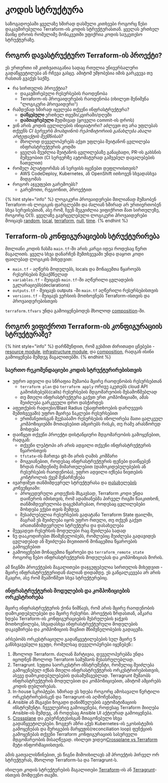 # კოდის სტრუქტურა

საზოგადოებაში ყველაზე ხშირად დასმული კითხვები როგორც წესი დაკავშირებულია Terraform-ის კოდის სტრუქტურასთან. ყველას ერთხელ მაინც დროის რომელიმე მონაკვეთში უფიქრია კოდის საუკეთესო სტრუქტურაზე.

## როგორ დავასტრუქტურო Terraform-ის პროექტი?

ეს ერთერთი იმ კითხვათაგანია სადაც რთულია უნივერსალური გადაწყვეტილება ან რჩევა გასცე. ამიტომ უმჯობესია იმის გარკვევა თუ რასთან გვაქვს საქმე.

* რა სირთულის პროექტია?
  * დაკავშირებული რესურსების რაოდენობა
  * Terraform-ის პროვაიდერების რაოდენობა (იხილეთ შენიშვნა "ლოგიკური პროვაიდერი")
* რამდენად ხშირად იცვლება თქვენი ინფრასტრუქტურა?
  * **დაწყებული** ერთხელ თვეში/კვირაში/დღეში
  * **დამთავრებული** მუდმივად (ყოველი commit-ის დროს)
* ვინ არის კოდის ცვლილების ინიციატორი? აძლევთ თუ არა უფლებას თქვენს _CI სერვერს მოახდინოს რეპოზიტორიის განახლება ახალი არტეფაქტის შექმნისას?_
  * მხოლოდ დეველოპერებს აქვთ უფლება შეიტანონ ცვლილება ინფრასტრუქტურის კოდში &#x20;
  * ყველას შეუძლია შეიტანოს ცვლილებაზე განაცხადი, PR-ის გახსნის მეშვეობით (CI სერვერზე ავტომატურად გაშვებულ დავალებების ჩათვლით)
* რომელ პლატფორმას ან სერვისს იყენებთ დეფლოისთვის?&#x20;
  * AWS CodeDeploy, Kubernetes, ან OpenShift ითხოვენ სხვადასხვა მიდგომას
* როგორ აჯგუფებთ გარემოებს?
  * გარემოთი, რეგიონით, პროექტით

{% hint style="info" %}
ლოგიკური პროვაიდერები მთლიანად მუშაობენ Terraform-ის ლოგიკის ფარგლებში და ძალიან ხშირად არ ურთიერთობენ სხვა სერვისებთან, ასე რომ, ჩვენ შეგვიძლია ვიფიქროთ მათ სირთულეზე, როგორც O(1). ყველაზე გავრცელებული ლოგიკური პროვაიდერები მოიცავს [random](https://registry.terraform.io/providers/hashicorp/random/latest/docs), [local](https://registry.terraform.io/providers/hashicorp/local/latest/docs), [terraform](https://www.terraform.io/docs/providers/terraform/index.html), [null](https://registry.terraform.io/providers/hashicorp/null/latest/docs), [time](https://registry.terraform.io/providers/hashicorp/time/latest).
{% endhint %}

## Terraform-ის კონფიგურაციების სტრუქტურირება

მთლიანი კოდის ჩასმა `main.tf`-ში არის კარგი იდეა როდესაც წერთ მაგალითს. ყველა სხვა დანარჩენ შემთხვევაში უნდა დაყოთ კოდი ფაილებად ლოგიკის მიხედვით:

* `main.tf` - აღწერს მოდულებს, locals და მონაცემთა წყაროებს რესურსების შესაქმნელად
* `variables.tf` - შეიცავს `main.tf`-ში აღწერილი ცვლადების ეკლარაციებს(declarations)&#x20;
* `outputs.tf` - შეიცავს outputs -ში `main.tf` აღწერილი რესურსებისთვის&#x20;
* `versions.tf` - შეიცავს ვერსიის მოთხოვნებს Terraform-ისთვის და პროვაიდერებისთვის

`terraform.tfvars` უნდა გამოიყენებოდეს მხოლოდ [composition](key-concepts.md#composition)-ში.

## როგორ ვიფიქროთ Terraform-ის კონფიგურაციის სტრუქტურაზე?

{% hint style="info" %}
დარწმუნდით, რომ გესმით ძირითადი ცნებები - [resource module](key-concepts.md#resource-module), [infrastructure module](key-concepts.md#infrastructure-module), და [composition](key-concepts.md#composition), რადგან ისინი გამოიყენება შემდეგ მაგალითებში.
{% endhint %}

### საერთო რეკომენდაციები კოდის სტრუქტურირებისთვის

* უფრო ადვილი და სწრაფია მუშაობა მცირე რაოდენობის რესურსებთან
  * `terraform plan` და `terraform apply` ორივე აკეთებს cloud API გამოძახებებს(calls) რესურსების მდგომარეობის შესამოწმებლად
  * თუ მთელი ინფრასტრუქტურა გაქვთ ერთ კომპოზიციაში, ამას შეიძლება გარკვეული დრო დასჭირდეს
* აფეთქების რადიუსი/Blast Radius  (უსაფრთხოების დარღვევის შემთხვევაში) უფრო მცირეა ნაკლები რესურსებით
  * ერთმანეთისგან შეუსაბამო რესურსების იზოლირება მათი ცალკეულ კომპოზიციებში მოთავსებით ამცირებს რისკს, თუ რამე არასწორედ მოხდება
* დაიწყეთ თქვენი პროექტი დისტანციური მდგომარეობის გამოყენებით, რადგან:
  * თქვენი ლეპტოპი არ არის ადგილი თქვენი ინფრასტრუქტურის წყაროსთვის
  * `tfstate`-ის მართვა git-ში არის ღამის კოშმარი
  * მოგვიანებით, როდესაც ინფრასტრუქტურის ფენები დაიწყებენ ზრდას რამდენიმე მიმართულებით (დამოკიდებულებების ან რესურსების რაოდენობა), უფრო ადვილი იქნება ნივთების კონტროლის ქვეშ შენარჩუნება
* ივარჯიშეთ თანმიმდევრულ სტრუქტურასა და [დასახელების](naming.md) კონვენციაში:
  * პროცედურული კოდექსის მსგავსად, Terraform კოდი უნდა დაიწეროს იმისთვის, რომ ადამიანებმა პირველ რიგში წაიკითხონ, თანმიმდევრულობა დაგეხმარებათ, როდესაც ცვლილებები მოხდება ექვსი თვის შემდეგ
  * შესაძლებელია რესურსების გადატანა Terraform State ფაილში, მაგრამ ეს შეიძლება იყოს უფრო რთული, თუ თქვენ გაქვთ არათანმიმდევრული სტრუქტურა და დასახელება
* შეეცადეთ რესურსის მოდულები რაც შეიძლება სადად&#x20;
* ნუ დააკოდირებთ მნიშვნელობებს, რომლებიც შეიძლება გადავიდეს ცვლადებად ან შეიძლება მიეთითონ მონაცემთა წყაროების გამოყენებით
* გამოიყენებთ მონაცემთა წყაროები და `terraform_remote_state` როგორც წებო ინფრასტრუქტურის მოდულებას და კომპოზიციას შორის.&#x20;

ამ წიგნში პროექტების მაგალითები დაჯგუფებულია სირთულის მიხედვით - მცირე ინფრასტრუქტურიდან ძალიან დიდამდე. ეს განცალკევება არ არის მკაცრი, ასე რომ შეამოწმეთ სხვა სტრუქტურებიც.

### ინფრასტრუქტურის მოდულების და კომპოზიციების ორკესტრირება

მცირე ინფრასტრუქტურის ქონა ნიშნავს, რომ არის მცირე რაოდენობის დამოკიდებულებები და მცირე რესურსი. პროექტის ზრდასთან, აშკარა ხდება Terraform-ის კონფიგურაციების შესრულების ჯაჭვის მოთხოვნილება, სხვადასხვა ინფრასტრუქტურული მოდულების დაკავშირება და კომპოზიციის შიგნით მნიშვნელობების გადაცემა.



არსებობს ორკესტრაციული გადაწყვეტილებების სულ მცირე 5 განსხვავებული ჯგუფი, რომელსაც დეველოპერები იყენებენ::

1. მხოლოდ Terraform. ძალიან მარტივია, დეველოპერებმა უნდა იცოდნენ მხოლოდ Terraform სამუშაოს შესასრულებლად.
2. Terragrunt. სუფთა საორკესტრო ინსტრუმენტი, რომელიც შეიძლება გამოყენებულ იქნას მთელი ინფრასტრუქტურის ორკესტრირებისთვის, ასევე დამოკიდებულებების დასამუშავებლად. Terragrunt მუშაობს ინფრასტრუქტურის მოდულებით და კომპოზიციებით, ამიტომ ამცირებს კოდის დუბლირებას.
3. In-house სკრიპტები. ხშირად ეს ხდება როგორც ამოსავალი წერტილი ორკესტრირებისკენ და Terragrunt-ის აღმოჩენამდე.
4. Ansible ან მსგავსი ზოგადი დანიშნულების ავტომატიზაციის ინსტრუმენტი. ჩვეულებრივ გამოიყენება, როდესაც Terraform მიიღება Ansible-ის შემდეგ, ან როდესაც Ansible UI აქტიურად გამოიყენება.
5. [Crossplane](https://crossplane.io) და კუბერნეტესისგან შთაგონებული სხვა გადაწყვეტილებები. ზოგჯერ აზრი აქვს Kubernetes-ის ეკოსისტემის გამოყენებას და  შერიგების მარყუჟის(reconciliation loop) ფუნქციის გამოყენებას თქვენი Terraform კონფიგურაციის სასურველი მდგომარეობის მისაღწევად. იხილეთ ვიდეო[Crossplane vs Terraform](https://www.youtube.com/watch?v=ELhVbSdcqSY) მეტი ინფორმაციისთვის.

ამის გათვალისწინებით, ეს წიგნი მიმოიხილავს ამ პროექტის პირველ ორ სტრუქტურას, მხოლოდ Terraform-სა და Terragrunt-ს.

იხილეთ კოდის სტრუქტურების მაგალითები [Terraform](examples/terraform/)-ის ან [Terragrunt](examples/terragrunt.md)-ისთვის მომდევნო თავში.
